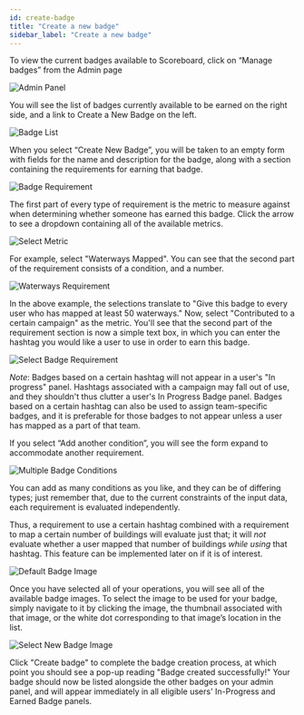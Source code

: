 ```yaml
---
id: create-badge
title: "Create a new badge"
sidebar_label: "Create a new badge"
---
```


To view the current badges available to Scoreboard, click on “Manage badges” from the Admin page

![Admin Panel](../assets/AdminPanel.png)

You will see the list of badges currently available to be earned on the right side, and a link to Create a New Badge on the left.

![Badge List](../assets/BadgeList.png)

When you select “Create New Badge”, you will be taken to an empty form with fields for the name and description for the badge, along with a section containing the requirements for earning that badge. 

 ![Badge Requirement](../assets/BadgeRequirementSection.png)

The first part of every type of requirement is the metric to measure against when determining whether someone has earned this badge. Click the arrow to see a dropdown containing all of the available metrics.

![Select Metric](../assets/SelectMetric.png)

 For example, select "Waterways Mapped". You can see that the second part of the requirement consists of a condition, and a number.

 ![Waterways Requirement](../assets/WaterwaysRequirement.png)

In the above example, the selections translate to "Give this badge to every user who has mapped at least 50 waterways." Now, select "Contributed to a certain campaign" as the metric. You'll see that the second part of the requirement section is now a simple text box, in which you can enter the hashtag you would like a user to use in order to earn this badge.

![Select Badge Requirement](../assets/SelectBadgeRequirement.png)

_Note_: Badges based on a certain hashtag will not appear in a user's "In progress" panel. Hashtags associated with a campaign may fall out of use, and they shouldn't thus clutter a user's In Progress Badge panel. Badges based on a certain hashtag can also be used to assign team-specific badges, and it is preferable for those badges to not appear unless a user has mapped as a part of that team.

If you select “Add another condition”, you will see the form expand to accommodate another requirement.

![Multiple Badge Conditions](../assets/MultipleBadgeConditions.png)

You can add as many conditions as you like, and they can be of differing types; just remember that, due to the current constraints of the input data, each requirement is evaluated independently. 

Thus, a requirement to use a certain hashtag combined with a requirement to map a certain number of buildings will evaluate just that; it will *not* evaluate whether a user mapped that number of buildings *while using* that hashtag. This feature can be implemented later on if it is of interest.

![Default Badge Image](../assets/DefaultBadgeImage.png)

Once you have selected all of your operations, you will see all of the available badge images. To select the image to be used for your badge, simply navigate to it by clicking the image, the thumbnail associated with that image, or the white dot corresponding to that image’s location in the list.

![Select New Badge Image](../assets/SelectNewBadgeImage.png)

Click "Create badge" to complete the badge creation process, at which point you should see a pop-up reading "Badge created successfully!" Your badge should now be listed alongside the other badges on your admin panel, and will appear immediately in all eligible users' In-Progress and Earned Badge panels.
